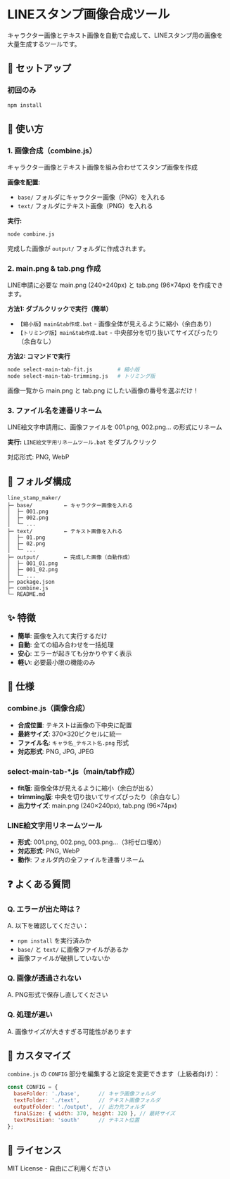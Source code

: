 # LINEスタンプ画像合成ツール

キャラクター画像とテキスト画像を自動で合成して、LINEスタンプ用の画像を大量生成するツールです。

## 🚀 セットアップ

### 初回のみ
```bash
npm install
```

## 📝 使い方

### 1. 画像合成（combine.js）
キャラクター画像とテキスト画像を組み合わせてスタンプ画像を作成

**画像を配置:**
- `base/` フォルダにキャラクター画像（PNG）を入れる
- `text/` フォルダにテキスト画像（PNG）を入れる

**実行:**
```bash
node combine.js
```

完成した画像が `output/` フォルダに作成されます。

### 2. main.png & tab.png 作成

LINE申請に必要な main.png (240×240px) と tab.png (96×74px) を作成できます。

**方法1: ダブルクリックで実行（簡単）**
- `【縮小版】main&tab作成.bat` - 画像全体が見えるように縮小（余白あり）
- `【トリミング版】main&tab作成.bat` - 中央部分を切り抜いてサイズぴったり（余白なし）

**方法2: コマンドで実行**
```bash
node select-main-tab-fit.js        # 縮小版
node select-main-tab-trimming.js   # トリミング版
```

画像一覧から main.png と tab.png にしたい画像の番号を選ぶだけ！

### 3. ファイル名を連番リネーム

LINE絵文字申請用に、画像ファイルを 001.png, 002.png... の形式にリネーム

**実行:**
`LINE絵文字用リネームツール.bat` をダブルクリック

対応形式: PNG, WebP

## 📁 フォルダ構成

```
line_stamp_maker/
├─ base/          ← キャラクター画像を入れる
│  ├─ 001.png
│  ├─ 002.png
│  └─ ...
├─ text/          ← テキスト画像を入れる  
│  ├─ 01.png
│  ├─ 02.png
│  └─ ...
├─ output/        ← 完成した画像（自動作成）
│  ├─ 001_01.png
│  ├─ 001_02.png
│  └─ ...
├─ package.json
├─ combine.js
└─ README.md
```

## ✨ 特徴

- **簡単**: 画像を入れて実行するだけ
- **自動**: 全ての組み合わせを一括処理
- **安心**: エラーが起きても分かりやすく表示
- **軽い**: 必要最小限の機能のみ

## 🎯 仕様

### combine.js（画像合成）
- **合成位置**: テキストは画像の下中央に配置
- **最終サイズ**: 370×320ピクセルに統一
- **ファイル名**: `キャラ名_テキスト名.png` 形式
- **対応形式**: PNG, JPG, JPEG

### select-main-tab-*.js（main/tab作成）
- **fit版**: 画像全体が見えるように縮小（余白が出る）
- **trimming版**: 中央を切り抜いてサイズぴったり（余白なし）
- **出力サイズ**: main.png (240×240px), tab.png (96×74px)

### LINE絵文字用リネームツール
- **形式**: 001.png, 002.png, 003.png...（3桁ゼロ埋め）
- **対応形式**: PNG, WebP
- **動作**: フォルダ内の全ファイルを連番リネーム

## ❓ よくある質問

### Q. エラーが出た時は？
A. 以下を確認してください：
- `npm install` を実行済みか
- `base/` と `text/` に画像ファイルがあるか
- 画像ファイルが破損していないか

### Q. 画像が透過されない
A. PNG形式で保存し直してください

### Q. 処理が遅い
A. 画像サイズが大きすぎる可能性があります

## 🔧 カスタマイズ

`combine.js` の `CONFIG` 部分を編集すると設定を変更できます（上級者向け）：

```javascript
const CONFIG = {
  baseFolder: './base',      // キャラ画像フォルダ
  textFolder: './text',      // テキスト画像フォルダ  
  outputFolder: './output',  // 出力先フォルダ
  finalSize: { width: 370, height: 320 }, // 最終サイズ
  textPosition: 'south'      // テキスト位置
};
```

## 📄 ライセンス

MIT License - 自由にご利用ください